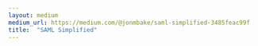 ```yaml
---
layout: medium
medium_url: https://medium.com/@jonmbake/saml-simplified-3485feac99f
title:  "SAML Simplified"
---
```


